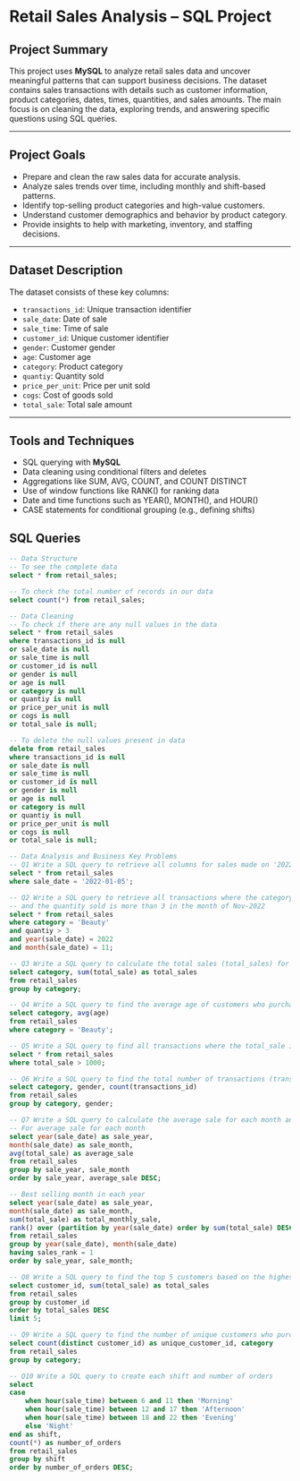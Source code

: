 # Retail Sales Analysis – SQL Project

## Project Summary
This project uses **MySQL** to analyze retail sales data and uncover meaningful patterns that can support business decisions. The dataset contains sales transactions with details such as customer information, product categories, dates, times, quantities, and sales amounts. The main focus is on cleaning the data, exploring trends, and answering specific questions using SQL queries.

---

## Project Goals
- Prepare and clean the raw sales data for accurate analysis.
- Analyze sales trends over time, including monthly and shift-based patterns.
- Identify top-selling product categories and high-value customers.
- Understand customer demographics and behavior by product category.
- Provide insights to help with marketing, inventory, and staffing decisions.

---

## Dataset Description
The dataset consists of these key columns:
- `transactions_id`: Unique transaction identifier
- `sale_date`: Date of sale
- `sale_time`: Time of sale
- `customer_id`: Unique customer identifier
- `gender`: Customer gender
- `age`: Customer age
- `category`: Product category
- `quantiy`: Quantity sold
- `price_per_unit`: Price per unit sold
- `cogs`: Cost of goods sold
- `total_sale`: Total sale amount

---

## Tools and Techniques
- SQL querying with **MySQL**
- Data cleaning using conditional filters and deletes
- Aggregations like SUM, AVG, COUNT, and COUNT DISTINCT
- Use of window functions like RANK() for ranking data
- Date and time functions such as YEAR(), MONTH(), and HOUR()
- CASE statements for conditional grouping (e.g., defining shifts)
## SQL Queries

```sql
-- Data Structure
-- To see the complete data
select * from retail_sales;

-- To check the total number of records in our data
select count(*) from retail_sales;

-- Data Cleaning
-- To check if there are any null values in the data
select * from retail_sales
where transactions_id is null
or sale_date is null
or sale_time is null
or customer_id is null
or gender is null
or age is null
or category is null
or quantiy is null
or price_per_unit is null
or cogs is null
or total_sale is null;

-- To delete the null values present in data
delete from retail_sales
where transactions_id is null
or sale_date is null
or sale_time is null
or customer_id is null
or gender is null
or age is null
or category is null
or quantiy is null
or price_per_unit is null
or cogs is null
or total_sale is null;

-- Data Analysis and Business Key Problems
-- Q1 Write a SQL query to retrieve all columns for sales made on '2022-01-05'
select * from retail_sales
where sale_date = '2022-01-05';

-- Q2 Write a SQL query to retrieve all transactions where the category is 'Beauty'
-- and the quantity sold is more than 3 in the month of Nov-2022
select * from retail_sales
where category = 'Beauty'
and quantiy > 3
and year(sale_date) = 2022
and month(sale_date) = 11;

-- Q3 Write a SQL query to calculate the total sales (total_sales) for each category
select category, sum(total_sale) as total_sales
from retail_sales
group by category;

-- Q4 Write a SQL query to find the average age of customers who purchased items from the 'Beauty' category
select category, avg(age)
from retail_sales
where category = 'Beauty';

-- Q5 Write a SQL query to find all transactions where the total_sale is greater than 1000
select * from retail_sales
where total_sale > 1000;

-- Q6 Write a SQL query to find the total number of transactions (transaction_id) made by each gender in each category
select category, gender, count(transactions_id)
from retail_sales
group by category, gender;

-- Q7 Write a SQL query to calculate the average sale for each month and find the best selling month in each year
-- For average sale for each month
select year(sale_date) as sale_year,
month(sale_date) as sale_month,
avg(total_sale) as average_sale
from retail_sales
group by sale_year, sale_month
order by sale_year, average_sale DESC;

-- Best selling month in each year
select year(sale_date) as sale_year,
month(sale_date) as sale_month,
sum(total_sale) as total_monthly_sale,
rank() over (partition by year(sale_date) order by sum(total_sale) DESC) as sales_rank
from retail_sales
group by year(sale_date), month(sale_date)
having sales_rank = 1
order by sale_year, sale_month;

-- Q8 Write a SQL query to find the top 5 customers based on the highest total sales
select customer_id, sum(total_sale) as total_sales
from retail_sales
group by customer_id
order by total_sales DESC
limit 5;

-- Q9 Write a SQL query to find the number of unique customers who purchased items from each category
select count(distinct customer_id) as unique_customer_id, category
from retail_sales
group by category;

-- Q10 Write a SQL query to create each shift and number of orders
select
case
    when hour(sale_time) between 6 and 11 then 'Morning'
    when hour(sale_time) between 12 and 17 then 'Afternoon'
    when hour(sale_time) between 18 and 22 then 'Evening'
    else 'Night'
end as shift,
count(*) as number_of_orders
from retail_sales
group by shift
order by number_of_orders DESC;

